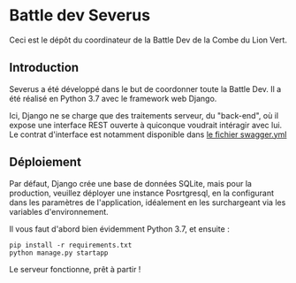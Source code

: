 # Battle dev Severus

Ceci est le dépôt du coordinateur de la Battle Dev de la Combe du Lion Vert.

## Introduction

Severus a été développé dans le but de coordonner toute la Battle Dev.
Il a été réalisé en Python 3.7 avec le framework web Django. 

Ici, Django ne se charge que des traitements serveur, du "back-end", où il expose
une interface REST ouverte à quiconque voudrait intéragir avec lui. Le contrat
d'interface est notamment disponible dans [le fichier swagger.yml](swagger.yml)

## Déploiement

Par défaut, Django crée une base de données SQLite, mais pour la production, 
veuillez déployer une instance Posrtgresql, en la configurant dans les paramètres
de l'application, idéalement en les surchargeant via les variables d'environnement.

Il vous faut d'abord bien évidemment Python 3.7, et ensuite :

```
pip install -r requirements.txt
python manage.py startapp
``` 

Le serveur fonctionne, prêt à partir !